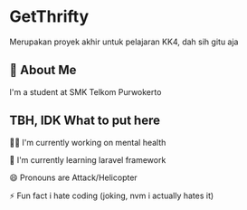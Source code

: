 
# GetThrifty

Merupakan proyek akhir untuk pelajaran KK4, dah sih gitu aja


## 🚀 About Me
I'm a student at SMK Telkom Purwokerto


## TBH, IDK What to put here
👩‍💻 I'm currently working on mental health

🧠 I'm currently learning laravel framework

😄 Pronouns are Attack/Helicopter

⚡️ Fun fact i hate coding (joking, nvm i actually hates it)

